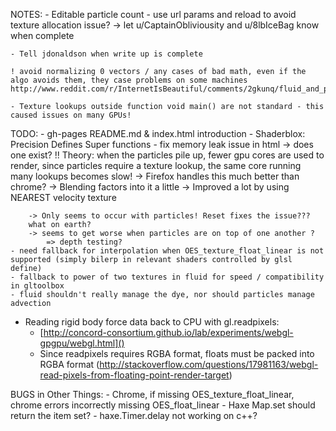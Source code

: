 NOTES:
	- Editable particle count - use url params and reload to avoid texture allocation issue?
		-> let u/CaptainObliviousity and u/8lbIceBag know when complete

	- Tell jdonaldson when write up is complete

	! avoid normalizing 0 vectors / any cases of bad math, even if the algo avoids them, they case problems on some machines http://www.reddit.com/r/InternetIsBeautiful/comments/2gkunq/fluid_and_particles_in_webgl/ckk3jrp
	
	- Texture lookups outside function void main() are not standard - this caused issues on many GPUs!

TODO:
	- gh-pages README.md & index.html introduction
	- Shaderblox: Precision
				  Defines
				  Super functions
	- fix memory leak issue in html -> does one exist?
		!! Theory: when the particles pile up, fewer gpu cores are used to render, since particles require a texture lookup, the same core running many lookups becomes slow!
			-> Firefox handles this much better than chrome?
			-> Blending factors into it a little
			-> Improved a lot by using NEAREST velocity texture

		-> Only seems to occur with particles! Reset fixes the issue???
		what on earth?
		-> seems to get worse when particles are on top of one another ?
			=> depth testing?
	- need fallback for interpolation when OES_texture_float_linear is not supported (simply bilerp in relevant shaders controlled by glsl define)
	- fallback to power of two textures in fluid for speed / compatibility in gltoolbox
	- fluid shouldn't really manage the dye, nor should particles manage advection

- Reading rigid body force data back to CPU with gl.readpixels:
	- [http://concord-consortium.github.io/lab/experiments/webgl-gpgpu/webgl.html]()
	- Since readpixels requires RGBA format, floats must be packed into RGBA format (http://stackoverflow.com/questions/17981163/webgl-read-pixels-from-floating-point-render-target)

BUGS in Other Things:
	- Chrome, if missing OES_texture_float_linear, chrome errors incorrectly missing OES_float_linear
	- Haxe Map.set should return the item set?
	- haxe.Timer.delay not working on c++?